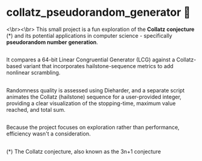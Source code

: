 # collatz_pseudorandom_generator 🎲
<\br><\br>
This small project is a fun exploration of the **Collatz conjecture** (*) and its potential applications in computer science - specifically **pseudorandom number generation**.

##

It compares a 64-bit Linear Congruential Generator (LCG) against a Collatz-based variant that incorporates hailstone-sequence metrics to add nonlinear scrambling.

##

Randomness quality is assessed using Dieharder, and a separate script animates the Collatz (hailstone) sequence for a user-provided integer, providing a clear visualization of the stopping-time, maximum value reached, and total sum.

##

Because the project focuses on exploration rather than performance, efficiency wasn't a consideration.  

##

(*) The Collatz conjecture, also known as the 3n+1 conjecture
